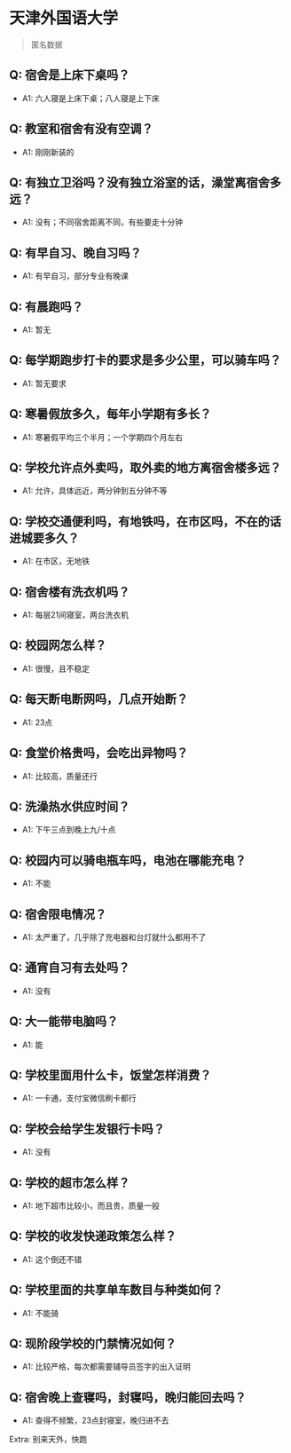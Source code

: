 # 天津外国语大学

> 匿名数据

## Q: 宿舍是上床下桌吗？

- A1: 六人寝是上床下桌；八人寝是上下床

## Q: 教室和宿舍有没有空调？

- A1: 刚刚新装的

## Q: 有独立卫浴吗？没有独立浴室的话，澡堂离宿舍多远？

- A1: 没有；不同宿舍距离不同，有些要走十分钟

## Q: 有早自习、晚自习吗？

- A1: 有早自习，部分专业有晚课

## Q: 有晨跑吗？

- A1: 暂无

## Q: 每学期跑步打卡的要求是多少公里，可以骑车吗？

- A1: 暂无要求

## Q: 寒暑假放多久，每年小学期有多长？

- A1: 寒暑假平均三个半月；一个学期四个月左右

## Q: 学校允许点外卖吗，取外卖的地方离宿舍楼多远？

- A1: 允许，具体远近，两分钟到五分钟不等

## Q: 学校交通便利吗，有地铁吗，在市区吗，不在的话进城要多久？

- A1: 在市区，无地铁

## Q: 宿舍楼有洗衣机吗？

- A1: 每层21间寝室，两台洗衣机

## Q: 校园网怎么样？

- A1: 很慢，且不稳定

## Q: 每天断电断网吗，几点开始断？

- A1: 23点

## Q: 食堂价格贵吗，会吃出异物吗？

- A1: 比较高，质量还行

## Q: 洗澡热水供应时间？

- A1: 下午三点到晚上九/十点

## Q: 校园内可以骑电瓶车吗，电池在哪能充电？

- A1: 不能

## Q: 宿舍限电情况？

- A1: 太严重了，几乎除了充电器和台灯就什么都用不了

## Q: 通宵自习有去处吗？

- A1: 没有

## Q: 大一能带电脑吗？

- A1: 能

## Q: 学校里面用什么卡，饭堂怎样消费？

- A1: 一卡通，支付宝微信刷卡都行

## Q: 学校会给学生发银行卡吗？

- A1: 没有

## Q: 学校的超市怎么样？

- A1: 地下超市比较小，而且贵，质量一般

## Q: 学校的收发快递政策怎么样？

- A1: 这个倒还不错

## Q: 学校里面的共享单车数目与种类如何？

- A1: 不能骑

## Q: 现阶段学校的门禁情况如何？

- A1: 比较严格，每次都需要辅导员签字的出入证明

## Q: 宿舍晚上查寝吗，封寝吗，晚归能回去吗？

- A1: 查得不频繁，23点封寝室，晚归进不去

Extra: 别来天外，快跑